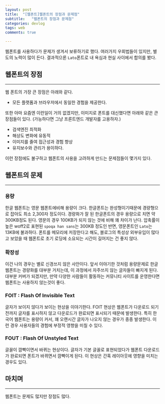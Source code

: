 ```yaml
---
layout: post
title:  "[웹폰트]웹폰트의 장점과 문제점"
subtitle:   "웹폰트의 장점과 문제점"
categories: devlog
tags: web
comments: true

---
```


웹폰트를 사용하다가 문제가 생겨서 보류하기로 했다. 여러가지 우회법들이 있지만, 별도의 노력이 많이 든다. 결과적으론 `Lato`폰트로 내 욕심과 현실 사이에서 합의를 봤다.

## 웹폰트의 장점

---

웹 폰트의 가장 큰 장점은 아래와 같다.

- 모든 플랫폼과 브라우저에서 동일한 경험을 제공한다.

또한 아마 요즘엔 이런일이 거의 없겠지만, 이미지로 폰트를 대신했다면 아래와 같은 큰 장점들이 있다. (가능하다면 그냥 프론트엔드 개발자를 고용하자.)

- 검색엔진 최적화
- 해상도 변화에 유동적
- 이미지를 줄여 접근성과 경험 향상
- 유지보수와 관리가 용이하다.

이런 장점에도 불구하고 웹폰트의 사용을 고려하게 만드는 문제점들이 몇가지 있다.

<script async src="//pagead2.googlesyndication.com/pagead/js/adsbygoogle.js"></script>
<ins class="adsbygoogle"
     style="display:block; text-align:center;"
     data-ad-format="fluid"
     data-ad-layout="in-article"
     data-ad-client="ca-pub-3014668630648493"
     data-ad-slot="3873336698"></ins>
<script>
     (adsbygoogle = window.adsbygoogle || []).push({});
</script>

## 웹폰트의 문제

---

### 용량

한글 웹폰트는 영문 웹폰트에비해 용량이 크다. 한글폰트는 완성형이기때문에 경량형으로 잡아도 최소 2,300자 정도이다. 경량화가 잘 된 한글폰트의 경우 용량으로 치면 약300KB정도 된다. 영문의 경우 100KB가 되지 않는 것에 비해 꽤 차이가 난다. 압축률이 높은 woff2로 표현된 `spoqa han sans`는 300KB 정도인 반면, 영문폰트인 `Lato`는 13KB에 불과하다. 폰트를 메모리에 저장한다고 해도, 블로그의 특성상 외부유입이 많다고 보았을 때 웹폰트로 초기 로딩에 소요되는 시간이 길어지는 건 좋지 않다.

### 확장성

이건 나의 경우는 별로 신경쓰지 않은 사안이다. 앞서 이야기한 것처럼 용량문제로 한글 웹폰트는 경량화를 대부분 거치는데, 이 과정에서 자주쓰지 않는 글자들이 빠지게 된다. 대부분 커버가 되겠지만, 만약 다양한 사람들이 활동하는 커뮤니티 사이트를 운영한다면 웹폰트는 사용하지 않는것이 좋다.  

### FOIT : Flash Of Invisible Text

글자가 보이지 않다가 보이는 현상을 이야기한다. FOIT 현상은 웹폰트가 다운로드 되기 전까지 글자를 표시하지 않고 다운로드가 완료되면 표시되기 때문에 발생한다. 특히 한국어 웹폰트는 용량이 커서, 꽤 오랜시간 글자가 나오지 않는 경우가 종종 발생한다. 이런 경우 사용자들의 경험에 부정적 영향을 미칠 수 있다.

### FOUT : Flash Of Unstyled Text

글꼴이 깜빡이면서 바뀌는 현상이다. 글자가 기본 글꼴로 표현되었다가 웹폰트 다운로드가 완료되면 폰트가 바뀌면서 깜빡이게 된다. 이 현상은 간혹 레이아웃에 영향을 미치는 경우도 있다.

## 마치며
---

웹폰트는 문제도 많지만 장점도 많다.
